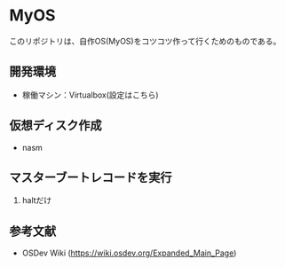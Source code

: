 # MyOS

このリポジトリは、自作OS(MyOS)をコツコツ作って行くためのものである。

## 開発環境
 - 稼働マシン：Virtualbox(設定はこちら)  


## 仮想ディスク作成   
 - nasm  
  
## マスターブートレコードを実行   
 1. haltだけ  
  
## 参考文献   
 - OSDev Wiki (https://wiki.osdev.org/Expanded_Main_Page)  
  
